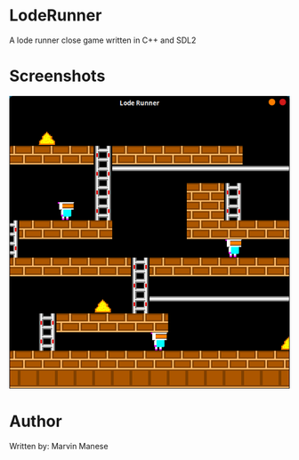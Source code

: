 LodeRunner
==================
A lode runner close game written in C++ and SDL2

Screenshots 
==================
![Preview](readme/screenshot.png)

Author
==================
Written by: Marvin Manese
